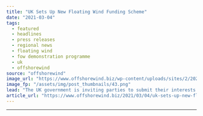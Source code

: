 ```yaml
---
title: "UK Sets Up New Floating Wind Funding Scheme"
date: "2021-03-04"
tags: 
  - featured
  - headlines
  - press releases
  - regional news
  - floating wind
  - fow demonstration programme
  - uk
  - offshorewind
source: "offshorewind"
image_url: "https://www.offshorewind.biz/wp-content/uploads/sites/2/2021/03/UK-Sets-Up-New-Floating-Wind-Funding-Scheme.png"
image_fp: "/assets/img/post_thumbnails/43.png"
lead: "The UK government is inviting parties to submit their interests in a new funding"
article_url: "https://www.offshorewind.biz/2021/03/04/uk-sets-up-new-floating-wind-funding-scheme/"
---
```


---
